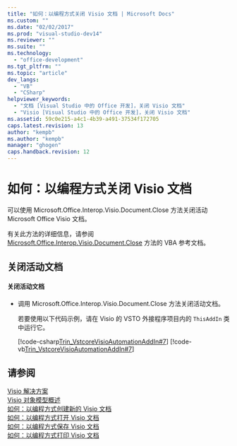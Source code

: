 ```yaml
---
title: "如何：以编程方式关闭 Visio 文档 | Microsoft Docs"
ms.custom: ""
ms.date: "02/02/2017"
ms.prod: "visual-studio-dev14"
ms.reviewer: ""
ms.suite: ""
ms.technology: 
  - "office-development"
ms.tgt_pltfrm: ""
ms.topic: "article"
dev_langs: 
  - "VB"
  - "CSharp"
helpviewer_keywords: 
  - "文档 [Visual Studio 中的 Office 开发]，关闭 Visio 文档"
  - "Visio [Visual Studio 中的 Office 开发]，关闭 Visio 文档"
ms.assetid: 59c0e215-a4c1-4b39-a491-37534f172705
caps.latest.revision: 13
author: "kempb"
ms.author: "kempb"
manager: "ghogen"
caps.handback.revision: 12
---
```

# 如何：以编程方式关闭 Visio 文档
  可以使用 Microsoft.Office.Interop.Visio.Document.Close 方法关闭活动 Microsoft Office Visio 文档。  
  
 有关此方法的详细信息，请参阅 [Microsoft.Office.Interop.Visio.Document.Close](HV10070225) 方法的 VBA 参考文档。  
  
## 关闭活动文档  
  
#### 关闭活动文档  
  
-   调用 Microsoft.Office.Interop.Visio.Document.Close 方法关闭活动文档。  
  
     若要使用以下代码示例，请在 Visio 的 VSTO 外接程序项目内的 `ThisAddIn` 类中运行它。  
  
     [!code-csharp[Trin_VstcoreVisioAutomationAddIn#7](../snippets/csharp/VS_Snippets_OfficeSP/Trin_VstcoreVisioAutomationAddIn/CS/ThisAddIn.cs#7)]
     [!code-vb[Trin_VstcoreVisioAutomationAddIn#7](../snippets/visualbasic/VS_Snippets_OfficeSP/Trin_VstcoreVisioAutomationAddIn/VB/ThisAddIn.vb#7)]  
  
## 请参阅  
 [Visio 解决方案](../vsto/visio-solutions.md)   
 [Visio 对象模型概述](../vsto/visio-object-model-overview.md)   
 [如何：以编程方式创建新的 Visio 文档](../vsto/how-to-programmatically-create-new-visio-documents.md)   
 [如何：以编程方式打开 Visio 文档](../vsto/how-to-programmatically-open-visio-documents.md)   
 [如何：以编程方式保存 Visio 文档](../vsto/how-to-programmatically-save-visio-documents.md)   
 [如何：以编程方式打印 Visio 文档](../vsto/how-to-programmatically-print-visio-documents.md)  
  
  